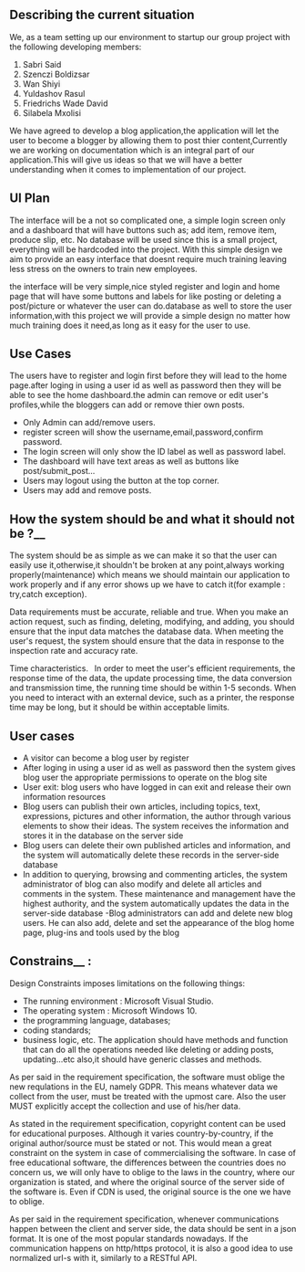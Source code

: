 ## Describing the current situation
We, as a team setting up our environment to startup our group project with the following developing members:
1. Sabri Said
2. Szenczi Boldizsar
3. Wan Shiyi
4. Yuldashov Rasul
5. Friedrichs Wade David
6. Silabela Mxolisi

We have agreed to develop a blog application,the application will let the user to become a blogger by allowing them to post thier content,Currently we are working on documentation which is an integral part of our application.This will give us ideas so that we will have a better understanding when it comes to implementation of our project.

## UI Plan

The interface will be a not so complicated one, a simple login screen only and a dashboard that will have buttons such as; add item, remove item, produce slip, etc. No database will be used since this is a small project, everything will be hardcoded into the project. With this simple design we aim to provide an easy interface that doesnt require much training leaving less stress on the owners to train new employees. 

the interface will be very simple,nice styled register and login and home page that will have some buttons and labels for like posting or deleting a post/picture or whatever the user can do.database as well to store the user information,with this project we will provide a simple design no matter how much training does it need,as long as it easy for the user to use.

## Use Cases

The users have to register and login first before they will lead to the home page.after loging in using a user id as well as password then they will be able to see the home dashboard.the admin can remove or edit user's profiles,while the bloggers can add or remove thier own posts.

* Only Admin can add/remove users.
* register screen will show the username,email,password,confirm password.
* The login screen will only show the ID label as well as password label.
* The dashboard will have text areas as well as buttons like post/submit_post...
* Users may logout using the button at the top corner.
* Users may add and remove posts.


## How the system should be and what it should not be  ?__

The system should be as simple as we can make it so that the user can easily use it,otherwise,it shouldn't be broken at any point,always working properly(maintenance) which means we should maintain our application to work properly and if any error shows up we have to catch it(for example : try,catch exception).

Data requirements must be accurate, reliable and true. When you make an action request, such as finding, deleting, modifying, and adding, you should ensure that the input data matches the database data. When meeting the user's request, the system should ensure that the data in response to the inspection rate and accuracy rate.

Time characteristics. 
In order to meet the user's efficient requirements, the response time of the data, the update processing time, the data conversion and transmission time, the running time should be within 1-5 seconds. When you need to interact with an external device, such as a printer, the response time may be long, but it should be within acceptable limits.

## User cases

- A visitor can become a blog user by register
- After loging in using a user id as well as password then the system gives blog user the appropriate permissions to operate on the blog site
- User exit: blog users who have logged in can exit and release their own information resources
- Blog users can publish their own articles, including topics, text, expressions, pictures and other information, the author through various elements to show their ideas. The system receives the information and stores it in the database on the server side
- Blog users can delete their own published articles and information, and the system will automatically delete these records in the server-side database
- In addition to querying, browsing and commenting articles, the system administrator of blog can also modify and delete all articles and comments in the system. These maintenance and management have the highest authority, and the system automatically updates the data in the server-side database
-Blog administrators can add and delete new  blog users. He can also add, delete and set the appearance of the blog home page, plug-ins and tools used by the blog

## Constrains__ :

Design Constraints imposes limitations on the following things:
* The running environment : Microsoft Visual Studio.
* The operating system : Microsoft Windows 10.
* the programming language, databases;
* coding standards;
* business logic, etc.
The application should have methods and function that can do all the operations needed like deleting or adding posts, updating...etc also,it should have generic classes and methods.

As per said in the requirement specification, the software must oblige the new requlations in the EU, namely GDPR. This means whatever data we collect from the user, must be treated with the upmost care. Also the user MUST explicitly accept the collection and use of his/her data.

As stated in the requirement specification, copyright content can be used for educational purposes. Although it varies country-by-country, if the original author/source must be stated or not. This would mean a great constraint on the system in case of commercialising the software. In case of free educational software, the differences between the countries does no concern us, we will only have to oblige to the laws in the country, where our organization is stated, and where the original source of the server side of the software is. Even if CDN is used, the original source is the one we have to oblige.

As per said in the requirement specification, whenever communications happen between the client and server side, the data should be sent in a json format. It is one of the most popular standards nowadays. If the communication happens on http/https protocol, it is also a good idea to use normalized url-s with it, similarly to a RESTful API.
